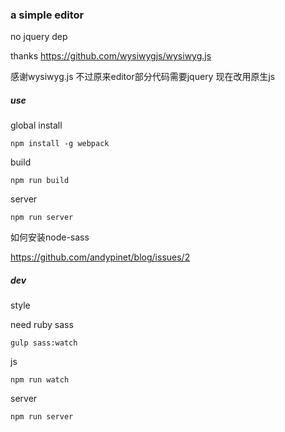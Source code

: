### a simple editor

no jquery dep

thanks https://github.com/wysiwygjs/wysiwyg.js

感谢wysiwyg.js  不过原来editor部分代码需要jquery  现在改用原生js

##### use

global install

```
npm install -g webpack
```

build

```
npm run build
```

server

```
npm run server
```

如何安装node-sass

https://github.com/andypinet/blog/issues/2

##### dev

style

need ruby sass

```
gulp sass:watch
```

js

```
npm run watch
```

server
```
npm run server
```

